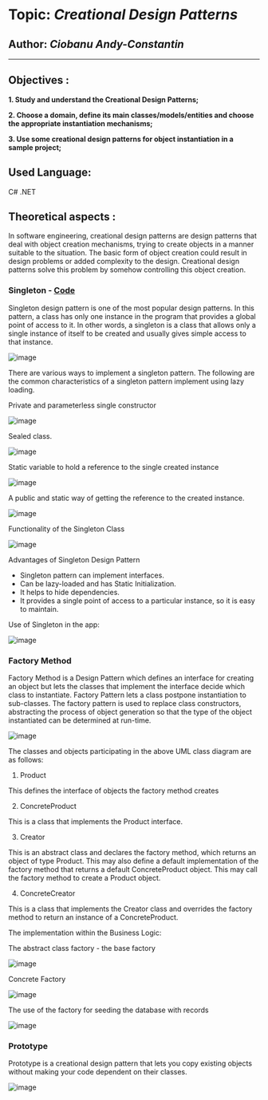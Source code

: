 # Topic: *Creational Design Patterns*
## Author: *Ciobanu Andy-Constantin*
------
## Objectives :
__1. Study and understand the Creational Design Patterns;__

__2. Choose a domain, define its main classes/models/entities and choose the appropriate instantiation mechanisms;__

__3. Use some creational design patterns for object instantiation in a sample project;__

## Used Language: 
C# .NET

## Theoretical aspects : 

In software engineering, creational design patterns are design patterns that deal with object creation mechanisms, trying to create objects in a manner suitable to the situation. The basic form of object creation could result in design problems or added complexity to the design. Creational design patterns solve this problem by somehow controlling this object creation.

### Singleton - [Code](https://github.com/andycb479/TMPS-Labs/tree/master/Lab_1/Singleton)
Singleton design pattern is one of the most popular design patterns. In this pattern, a class has only one instance in the program that provides a global point of access to it. In other words, a singleton is a class that allows only a single instance of itself to be created and usually gives simple access to that instance.

![image](https://user-images.githubusercontent.com/30950318/133795572-75c7822b-a47a-40f6-b5c6-b55fa80e130f.png)

There are various ways to implement a singleton pattern. The following are the common characteristics of a singleton pattern implement using lazy loading.

Private and parameterless single constructor

![image](https://user-images.githubusercontent.com/30950318/133797684-a3518663-8090-4ea6-a300-3388d28e56ef.png)

Sealed class.

![image](https://user-images.githubusercontent.com/30950318/133797360-6647a80c-9c2b-4e35-ad90-67c056ce0854.png)

Static variable to hold a reference to the single created instance

![image](https://user-images.githubusercontent.com/30950318/133797393-92a0658e-79ea-4496-8cf0-8c673f113008.png)


A public and static way of getting the reference to the created instance.

![image](https://user-images.githubusercontent.com/30950318/133797446-4ad01d0a-dd32-4838-912f-1d7f248bf1b5.png)

Functionality of the Singleton Class

![image](https://user-images.githubusercontent.com/30950318/133798904-cbd828f9-8713-43f4-8666-9829e1580785.png)

Advantages of Singleton Design Pattern

- Singleton pattern can implement interfaces.
- Can be lazy-loaded and has Static Initialization.
- It helps to hide dependencies.
- It provides a single point of access to a particular instance, so it is easy to maintain.


Use of Singleton in the app:

![image](https://user-images.githubusercontent.com/30950318/133799067-ed27ab30-83f8-459e-83ed-b9ef89025fb5.png)

### Factory Method
Factory Method is a Design Pattern which defines an interface for creating an object but lets the classes that implement the interface decide which class to instantiate. Factory Pattern lets a class postpone instantiation to sub-classes. The factory pattern is used to replace class constructors, abstracting the process of object generation so that the type of the object instantiated can be determined at run-time. 

![image](https://user-images.githubusercontent.com/30950318/133798379-d5f2aea7-b33b-439d-9f59-f039fb873f91.png)

The classes and objects participating in the above UML class diagram are as follows:

1. Product 

This defines the interface of objects the factory method creates

2. ConcreteProduct

This is a class that implements the Product interface.

3. Creator

This is an abstract class and declares the factory method, which returns an object of type Product.
This may also define a default implementation of the factory method that returns a default ConcreteProduct object.
This may call the factory method to create a Product object.

4. ConcreteCreator

This is a class that implements the Creator class and overrides the factory method to return an instance of a ConcreteProduct.

The implementation within the Business Logic:

The abstract class factory - the base factory

![image](https://user-images.githubusercontent.com/30950318/133799419-3b9d57b8-3f92-405c-892e-75d344b3c464.png)

Concrete Factory

![image](https://user-images.githubusercontent.com/30950318/133799879-4e1623c7-47d9-41b1-b632-a907607361d9.png)

The use of the factory for seeding the database with records

![image](https://user-images.githubusercontent.com/30950318/133799988-1146bda7-8dd6-4e6c-a7cf-0e5b2529a525.png)





### Prototype
Prototype is a creational design pattern that lets you copy existing objects without making your code dependent on their classes.

![image](https://user-images.githubusercontent.com/30950318/133795495-1915abb7-f6d0-4eb8-900d-f9437f643c60.png)










